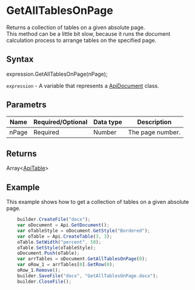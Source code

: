 # GetAllTablesOnPage

Returns a collection of tables on a given absolute page.
<br>This method can be a little bit slow, because it runs the document calculation process to arrange tables on the specified page.

## Syntax

expression.GetAllTablesOnPage(nPage);

`expression` - A variable that represents a [ApiDocument](../ApiDocument.md) class.

## Parametrs

| **Name** | **Required/Optional** | **Data type** | **Description** |
| ------------- | ------------- | ------------- | ------------- |
| nPage | Required | Number | The page number. |

## Returns

Array<[ApiTable](../../ApiTable/ApiTable.md)>

## Example

This example shows how to get a collection of tables on a given absolute page.

```javascript
	builder.CreateFile("docx");
	var oDocument = Api.GetDocument();
	var oTableStyle = oDocument.GetStyle("Bordered");
	var oTable = Api.CreateTable(3, 3);
	oTable.SetWidth("percent", 50);
	oTable.SetStyle(oTableStyle);
	oDocument.Push(oTable);
	var arrTables = oDocument.GetAllTablesOnPage(0);
	var oRow_1 = arrTables[0].GetRow(0);
	oRow_1.Remove();
	builder.SaveFile("docx", "GetAllTablesOnPage.docx");
	builder.CloseFile();
```
